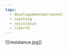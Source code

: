 ```yaml
---
tags:
  - developpementpersonnel
  - coaching
  - resistance
  - liberté
---
```

![[resistance.jpg]]